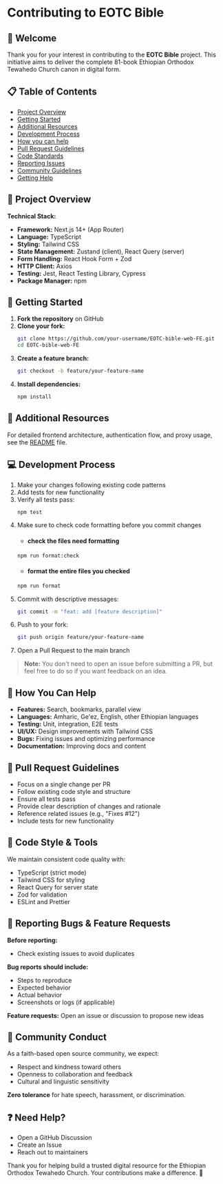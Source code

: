 # Contributing to EOTC Bible

## 🙏 Welcome

Thank you for your interest in contributing to the **EOTC Bible** project. This initiative aims to deliver the complete 81-book Ethiopian Orthodox Tewahedo Church canon in digital form.

## 📋 Table of Contents

- [Project Overview](#-project-overview)
- [Getting Started](#-getting-started)
- [Additional Resources](#-additional-resources)
- [Development Process](#-development-process)
- [How you can help](#-how-you-can-help)
- [Pull Request Guidelines](#-pull-request-guidelines)
- [Code Standards](#-code-style--tools)
- [Reporting Issues](#-reporting-bugs--feature-requests)
- [Community Guidelines](#-community-conduct)
- [Getting Help](#-need-help)

## 📐 Project Overview

**Technical Stack:**

- **Framework:** Next.js 14+ (App Router)
- **Language:** TypeScript
- **Styling:** Tailwind CSS
- **State Management:** Zustand (client), React Query (server)
- **Form Handling:** React Hook Form + Zod
- **HTTP Client:** Axios
- **Testing:** Jest, React Testing Library, Cypress
- **Package Manager:** npm

## 🚀 Getting Started

1. **Fork the repository** on GitHub
2. **Clone your fork:**
   ```bash
   git clone https://github.com/your-username/EOTC-bible-web-FE.git
   cd EOTC-bible-web-FE
   ```
3. **Create a feature branch:**
   ```bash
   git checkout -b feature/your-feature-name
   ```
4. **Install dependencies:**
   ```bash
   npm install
   ```

## 📖 Additional Resources

For detailed frontend architecture, authentication flow, and proxy usage, see the [README](./README.md) file.

## 💻 Development Process

1. Make your changes following existing code patterns
2. Add tests for new functionality
3. Verify all tests pass:
   ```bash
   npm test
   ```
4. Make sure to check code formatting before you commit changes
   - #### check the files need formatting 
   ```bash
   npm run format:check
   ```
   - #### format the entire files you checked
   ```bash
   npm run format
   ``` 
5. Commit with descriptive messages:
   ```bash
   git commit -m "feat: add [feature description]"
   ```
6. Push to your fork:
   ```bash
   git push origin feature/your-feature-name
   ```
7. Open a Pull Request to the main branch

> **Note:** You don't need to open an issue before submitting a PR, but feel free to do so if you want feedback on an idea.

## 🎯 How You Can Help

- **Features:** Search, bookmarks, parallel view
- **Languages:** Amharic, Ge'ez, English, other Ethiopian languages
- **Testing:** Unit, integration, E2E tests
- **UI/UX:** Design improvements with Tailwind CSS
- **Bugs:** Fixing issues and optimizing performance
- **Documentation:** Improving docs and content

## 📝 Pull Request Guidelines

- Focus on a single change per PR
- Follow existing code style and structure
- Ensure all tests pass
- Provide clear description of changes and rationale
- Reference related issues (e.g., "Fixes #12")
- Include tests for new functionality

## 🎨 Code Style & Tools

We maintain consistent code quality with:

- TypeScript (strict mode)
- Tailwind CSS for styling
- React Query for server state
- Zod for validation
- ESLint and Prettier

## 🐛 Reporting Bugs & Feature Requests

**Before reporting:**

- Check existing issues to avoid duplicates

**Bug reports should include:**

- Steps to reproduce
- Expected behavior
- Actual behavior
- Screenshots or logs (if applicable)

**Feature requests:** Open an issue or discussion to propose new ideas

## 🤝 Community Conduct

As a faith-based open source community, we expect:

- Respect and kindness toward others
- Openness to collaboration and feedback
- Cultural and linguistic sensitivity

**Zero tolerance** for hate speech, harassment, or discrimination.

## ❓ Need Help?

- Open a GitHub Discussion
- Create an Issue
- Reach out to maintainers

Thank you for helping build a trusted digital resource for the Ethiopian Orthodox Tewahedo Church. Your contributions make a difference. 🙏
